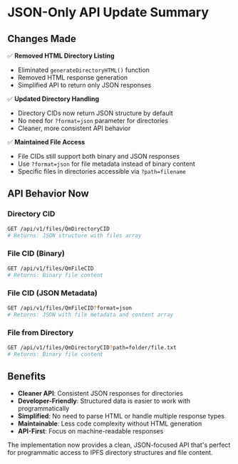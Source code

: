 # JSON-Only API Update Summary

## Changes Made

✅ **Removed HTML Directory Listing**
- Eliminated `generateDirectoryHTML()` function
- Removed HTML response generation
- Simplified API to return only JSON responses

✅ **Updated Directory Handling**
- Directory CIDs now return JSON structure by default
- No need for `?format=json` parameter for directories
- Cleaner, more consistent API behavior

✅ **Maintained File Access**
- File CIDs still support both binary and JSON responses
- Use `?format=json` for file metadata instead of binary content
- Specific files in directories accessible via `?path=filename`

## API Behavior Now

### Directory CID
```bash
GET /api/v1/files/QmDirectoryCID
# Returns: JSON structure with files array
```

### File CID (Binary)
```bash
GET /api/v1/files/QmFileCID
# Returns: Binary file content
```

### File CID (JSON Metadata)
```bash
GET /api/v1/files/QmFileCID?format=json
# Returns: JSON with file metadata and content array
```

### File from Directory
```bash
GET /api/v1/files/QmDirectoryCID?path=folder/file.txt
# Returns: Binary file content
```

## Benefits

- **Cleaner API**: Consistent JSON responses for directories
- **Developer-Friendly**: Structured data is easier to work with programmatically
- **Simplified**: No need to parse HTML or handle multiple response types
- **Maintainable**: Less code complexity without HTML generation
- **API-First**: Focus on machine-readable responses

The implementation now provides a clean, JSON-focused API that's perfect for programmatic access to IPFS directory structures and file content.
